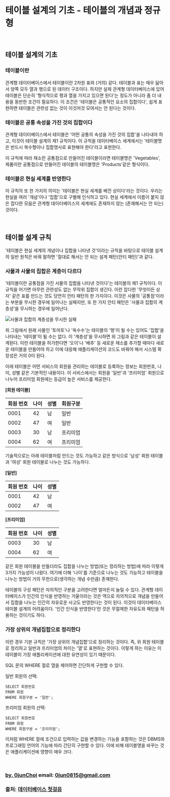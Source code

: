 # 테이블 설계의 기초 - 테이블의 개념과 정규형


&nbsp;
## 테이블 설계의 기초
### 테이블이란
관계형 데이터베이스에서 테이블이란 2차원 표와 (거의) 같다. 테이블과 표는 매우 닮아서 양쪽 모두 열과 행으로 된 데이터 구조이다. 하지만 실제 관계형 데이터베이스에 있어 테이블은 단순히 '형식적으로 행과 열을 가지고 있으면 된다'는 정도가 아니라 좀 더 내용을 동반한 조건이 필요하다. 이 조건은 '테이블은 공통적인 요소의 집합이다', 쉽게 표현하면 테이블은 관련성 없는 것이 이것저것 모여서는 안 된다는 것이다.


### 테이블은 공통 속성을 가진 것의 집합이다
관계형 데이터베이스에서 테이블은 '어떤 공통의 속성을 가진 것의 집합'을 나타내야 하고, 이것이 테이블 설계의 제1 규칙이다. 이 규칙을 데이터베이스 세계에서는 '테이블명은 반드시 복수형이나 집합명사로 표현해야 한다'라고 표현한다.


이 규칙에 따라 채소란 공통점으로 만들어진 테이블이라면 테이블명은 'Vegetables', 제품이란 공통점으로 만들어진 테이블의 테이블명은 'Products'같은 형식이다.


### 테이블은 현실 세계를 반영한다
이 규칙의 또 한 가지의 의미는 '테이블은 현실 세계를 베낀 상이다'라는 것이다. 우리는 현실을 여러 '개념'이나 '집합'으로 구별해 인식하고 있다. 현실 세계에서 이름이 붙지 않은 잡다한 모음은 관계형 데이터베이스의 세계에도 존재하지 않는 (존재해서는 안 되는) 것이다.


&nbsp;
## 테이블 설계 규칙
'테이블은 현실 세계의 개념이나 집합을 나타낸 것'이라는 규칙을 바탕으로 테이블 설계의 일반 원칙은 바꿔 말하면 '절대로 해서는 안 되는 설계 패턴(안티 패턴)'과 같다.


### 사물과 사물의 집합은 계층이 다르다
'테이블이란 공통점을 가진 사물의 집합을 나타낸 것이다'는 테이블의 제1 규칙이다. 이 규칙을 어기면 아무런 관련성도 없는 무작위 집합이 생긴다. 이런 잡다한 '무엇이든 상자' 같은 표를 만드는 것도 당연히 안티 패턴의 한 가지이다. 이것은 사물의 '공통점'이라는 부분을 무시한 경우에 일어나는 실패지만, 또 한 가지 안티 패턴은 '사물과 집합의 계층성'을 무시하는 경우에 일어난다.


![사물과 집합의 계층성을 무시한 실패]()


위 그림에서 원래 사물인 '토마토'나 '옥수수'는 테이블의 '행'이 될 수는 있어도 '집합'을 나타내는 '테이블'이 될 수는 없다. 이 '계층성'을 무시하면 위 그림과 같은 테이블이 설계된다. 이런 테이블을 허가한다면 '오이'나 '배추' 등 새로운 채소를 추가할 때마다 새로운 테이블을 만들어야 하고 이에 대응해 애플리케이션의 코드도 바꿔야 해서 시스템 확장성은 거의 0이 된다.


아래 테이블은 어떤 서비스의 회원을 관리하는 테이블로 등록하는 정보는 회원번호, 나이, 성별 같은 기본적인 내용이다. 이 서비스에서는 회원을 '일반'과 '프리미엄' 회원으로 나누어 프리미엄 회원에는 등급이 높은 서비스를 제공한다.

**[회원 테이블]**

**회원 번호** | **나이** | **성별** | **회원구분**
----- | ----- | ----- | -----
0001 | 42 | 남 | 일반
0002 | 47 | 여 | 일반
0003 | 30 | 남 | 프리미엄
0004 | 62 | 여 | 프리미엄


기술적으로는 아래 테이블처럼 만드는 것도 가능하고 같은 방식으로 '남성' 회원 테이블과 '여성' 회원 테이블로 나누는 것도 가능하다.

**[일반]**

**회원 번호** | **나이** | **성별** 
----- | ----- | ----- 
0001 | 42 | 남
0002 | 47 | 여


**[프리미엄]**

**회원 번호** | **나이** | **성별** 
----- | ----- | ----- 
0003 | 30 | 남
0004 | 62 | 여


같은 회원 테이블을 만들더라도 집합을 나누는 방법(또는 정리하는 방법)에 따라 이렇게 3가지 가능성이 나왔다. 여기에 더해 '나이'를 기준으로 나누는 것도 가능하고 테이블을 나누는 방법이 거의 무한으로(생각하는 개념 수만큼) 존재한다.


테이블의 구성 패턴은 자의적인 구분을 고려한다면 얼마든지 늘릴 수 있다. 관계형 데이터베이스가 인간의 인식을 반영하는 거울이라는 것은 역으로 자의적으로 개념을 만들어서 집합을 나누는 인간의 자유로운 사고도 반영한다는 것이 된다. 이것이 데이터베이스 테이블 설계의 어려움이다. '인간 인식을 반영한다'란 것은 무절제한 자유도와 패턴을 허용하는 것이기도 하다.


### 가장 상위의 개념집합으로 정리한다
이런 경우 기본 규칙은 '가장 상위의 개념집합'으로 정리하는 것이다. 즉, 위 회원 테이블로 정리하고 일반과 프리미엄의 차이는 '열'로 표현하는 것이다. 이렇게 하는 이유는 이 테이블이 가장 애플리케이션에 대한 유연성이 있기 때문이다.


SQL 문의 WHERE 절로 열을 제어하면 간단하게 구현할 수 있다.


일반 회원의 선택:
```
SELECT 회원번호
FROM 회원
WHERE 회원구분 = '일반';
```


프리미엄 회원의 선택:
```
SELECT 회원번호
FROM 회원
WHERE 회원구분 = '프리미엄';
```


이처럼 WHERE 절에 조건으로 입력하는 값을 변경하는 기능을 포함하는 것은 DBMS와 프로그래밍 언어의 기능에 따라 간단히 구현할 수 있다. 이에 비해 테이블명을 바꾸는 것은 애플리케이션에 영향이 매우 크다.

&nbsp;
&nbsp;      
### [by. 0junChoi](https://github.com/0jun0815) email: <0jun0815@gmail.com>
### 출처: [데이터베이스 첫걸음](http://book.naver.com/bookdb/book_detail.nhn?bid=11154846)

